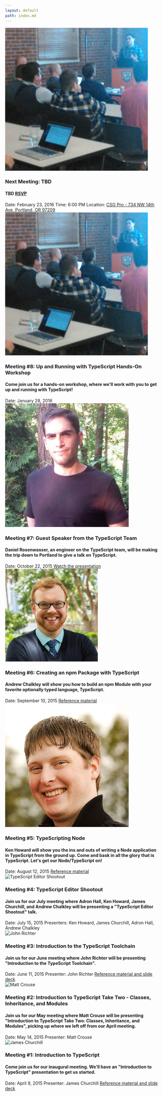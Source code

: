 ```yaml
---
layout: default
path: index.md
---
```

<div class="meeting-card next">
	<div class="row">
		<div class="column small-12">
			<img src="/images/meetings/2016-01-28-workshop.png" alt="TBD" class="presenter-photo" />
			<h3>Next Meeting: TBD</h3>
			<h4 class="subheader">TBD <a href="http://www.meetup.com/Portland-TypeScript-Meetup/events/228052415/" class="button radius tiny alert">RSVP</a></h4>
		</div>
	</div>
	<div class="post-meta row">
		<div class="small-12 column">
			<span>Date: February 23, 2016</span>
			<span>Time: 6:00 PM</span>
			<span>Location: <a href="https://www.google.com/maps/dir/''/csgpro/data=!4m5!4m4!1m0!1m2!1m1!1s0x549509fecc4eb6af:0x6f807e830f8c5a12?sa=X&ei=-_SEVfHUNYPhoASAoJCIAg&ved=0CIMBEPUXMBE">CSG Pro - 734 NW 14th Ave, Portland, OR 97209</a></span>
		</div>
	</div>
</div>

<div class="meeting-card">
	<div class="row">
		<div class="column small-12">
			<img src="/images/meetings/2016-01-28-workshop.png" alt="TypeScript Workshop" class="presenter-photo" />
			<h3>Meeting #8: Up and Running with TypeScript Hands-On Workshop</h3>
			<h4 class="subheader">Come join us for a hands-on workshop, where we'll work with you to get up and running with TypeScript!</h4>
		</div>
	</div>
	<div class="post-meta row">
		<div class="small-12 column">
			<span>Date: January 28, 2016</span>
		</div>
	</div>
</div>

<div class="meeting-card">
	<div class="row">
		<div class="column small-12">
			<img src="/images/meetings/2015-10-22-daniel-rosenwasser.jpg" alt="Daniel Rosenwasser" class="presenter-photo" />
			<h3>Meeting #7: Guest Speaker from the TypeScript Team</h3>
			<h4 class="subheader">Daniel Rosenwasser, an engineer on the TypeScript team, will be making the trip down to Portland to give a talk on TypeScript.</h4>
		</div>
	</div>
	<div class="post-meta row">
		<div class="small-12 column">
			<span>Date: October 22, 2015</span>
			<span><a href="/blog/2015/11/typescript-today-and-tomorrow-video/">Watch the presentation</a></span>
		</div>
	</div>
</div>

<div class="meeting-card">
	<div class="row">
		<div class="column small-12">
			<img src="/images/meetings/2015-09-10-andrew-chalkley.jpg" alt="Andrew Chalkley" class="presenter-photo" />
			<h3>Meeting #6: Creating an npm Package with TypeScript</h3>
			<h4 class="subheader">Andrew Chalkley will show you how to build an npm Module with your favorite optionally typed language, TypeScript.</h4>
		</div>
	</div>
	<div class="post-meta row">
		<div class="small-12 column">
			<span>Date: September 10, 2015</span>
			<span><a href="https://github.com/portland-typescript-meetup/meeting-20150910-typescriptpdx_blog.js">Reference material</a></span>
		</div>
	</div>
</div>

<div class="meeting-card">
	<div class="row">
		<div class="column small-12">
			<img src="/images/meetings/2015-08-12-ken-howard.jpg" alt="Ken Howard" class="presenter-photo" />
			<h3>Meeting #5: TypeScripting Node</h3>
			<h4 class="subheader">Ken Howard will show you the ins and outs of writing a Node application in TypeScript from the ground up. Come and bask in all the glory that is TypeScript. Let's get our Node/TypeScript on!</h4>
		</div>
	</div>
	<div class="post-meta row">
		<div class="small-12 column">
			<span>Date: August 12, 2015</span>
			<span><a href="https://github.com/portland-typescript-meetup/meeting-20150812-node-typescript-demo">Reference material</a></span>
		</div>
	</div>
</div>

<div class="meeting-card">
	<div class="row">
		<div class="column small-12">
			<img src="/images/meetings/2015-07-15-editor-shootout.png" alt="TypeScript Editor Shootout" class="presenter-photo" />
			<h3>Meeting #4: TypeScript Editor Shootout</h3>
			<h4 class="subheader">Join us for our July meeting where Adron Hall, Ken Howard, James Churchill, and Andrew Chalkley will be presenting a "TypeScript Editor Shootout" talk.</h4>
		</div>
	</div>
	<div class="post-meta row">
		<div class="small-12 column">
			<span>Date: July 15, 2015</span>
			<span>Presenters: Ken Howard, James Churchill, Adron Hall, Andrew Chalkley</span>
		</div>
	</div>
</div>

<div class="meeting-card">
	<div class="row">
		<div class="column small-12">
			<img src="/images/meetings/2015-06-11-john-richter.png" alt="John Richter" class="presenter-photo" />
			<h3>Meeting #3: Introduction to the TypeScript Toolchain</h3>
			<h4 class="subheader">Join us for our June meeting where John Richter will be presenting "Introduction to the TypeScript Toolchain".</h4>
		</div>
	</div>
	<div class="post-meta row">
		<div class="small-12 column">
			<span>Date: June 11, 2015</span>
			<span>Presenter: John Richter</span>
			<span><a href="https://github.com/portland-typescript-meetup/meeting-20150611-intro-to-typescript-toolchain">Reference material and slide deck</a></span>
		</div>
	</div>
</div>

<div class="meeting-card">
	<div class="row">
		<div class="column small-12">
			<img src="/images/meetings/2015-05-14-matt-crouse.png" alt="Matt Crouse" class="presenter-photo" />
			<h3>Meeting #2: Introduction to TypeScript Take Two - Classes, Inheritance, and Modules</h3>
			<h4 class="subheader">Join us for our May meeting where Matt Crouse will be presenting "Introduction to TypeScript Take Two: Classes, Inheritance, and Modules", picking up where we left off from our April meeting.</h4>
		</div>
	</div>
	<div class="post-meta row">
		<div class="small-12 column">
			<span>Date: May 14, 2015</span>
			<span>Presenter: Matt Crouse</span>
		</div>
	</div>
</div>

<div class="meeting-card">
	<div class="row">
		<div class="column small-12">
			<img src="/images/meetings/2015-04-09-james-churchill.png" alt="James Churchill" class="presenter-photo" />
			<h3>Meeting #1: Introduction to TypeScript</h3>
			<h4 class="subheader">Come join us for our inaugural meeting. We'll have an "Introduction to TypeScript" presentation to get us started.</h4>
		</div>
	</div>
	<div class="post-meta row">
		<div class="small-12 column">
			<span>Date: April 9, 2015</span>
			<span>Presenter: James Churchill</span>
			<span><a href="https://github.com/portland-typescript-meetup/meeting-20150409-intro-to-typescript">Reference material and slide deck</a></span>
		</div>
	</div>
</div>
